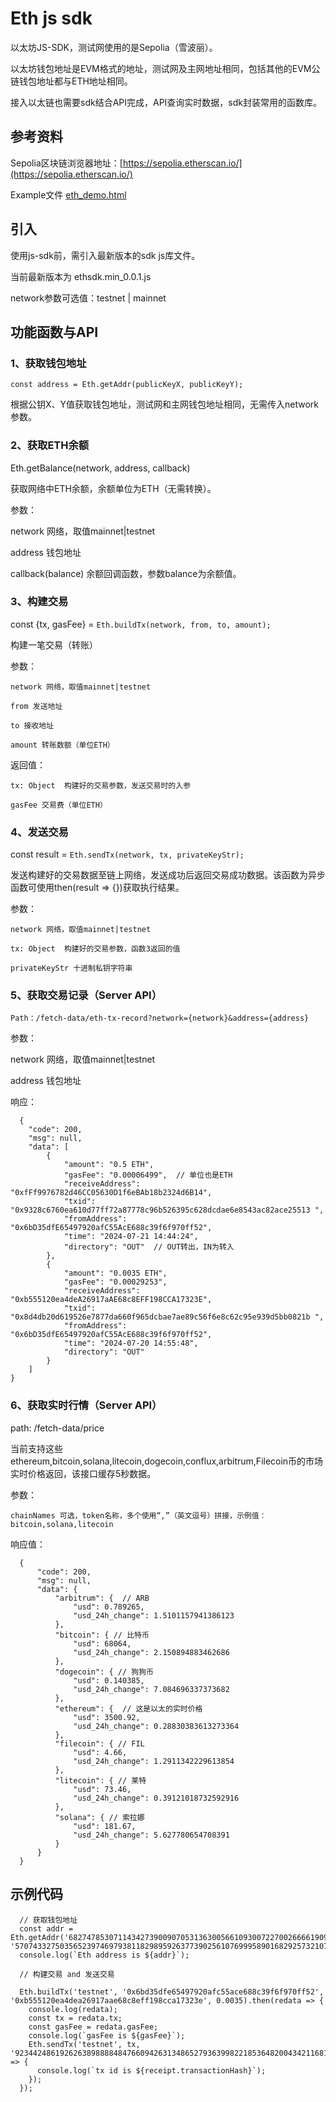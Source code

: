 # Eth js sdk

  以太坊JS-SDK，测试网使用的是Sepolia（雪波丽）。

  以太坊钱包地址是EVM格式的地址，测试网及主网地址相同，包括其他的EVM公链钱包地址都与ETH地址相同。

  接入以太链也需要sdk结合API完成，API查询实时数据，sdk封装常用的函数库。
  
  
## 参考资料

  Sepolia区块链浏览器地址：[https://sepolia.etherscan.io/](https://sepolia.etherscan.io/)

  Example文件  [eth_demo.html](https://github.com/Safnect-DAO/web3-js-sdk/blob/main/eth/eth_demo.html)

## 引入
  使用js-sdk前，需引入最新版本的sdk js库文件。
  
  当前最新版本为 ethsdk.min_0.0.1.js
  
  network参数可选值：testnet | mainnet

## 功能函数与API

### 1、获取钱包地址

  `const address = Eth.getAddr(publicKeyX, publicKeyY);`
  
  根据公钥X、Y值获取钱包地址，测试网和主网钱包地址相同，无需传入network参数。


### 2、获取ETH余额

  Eth.getBalance(network, address, callback)

  获取网络中ETH余额，余额单位为ETH（无需转换）。

  参数：
  
  network 网络，取值mainnet|testnet
  
  address 钱包地址

  callback(balance)  余额回调函数，参数balance为余额值。

### 3、构建交易

  const {tx, gasFee} = `Eth.buildTx(network, from, to, amount);`

  构建一笔交易（转账）

  参数：
  
    network 网络，取值mainnet|testnet

    from 发送地址

    to 接收地址

    amount 转账数额（单位ETH）

  返回值：

    tx: Object  构建好的交易参数，发送交易时的入参

    gasFee 交易费（单位ETH）

### 4、发送交易

  const result<Promise> = `Eth.sendTx(network, tx, privateKeyStr);`

  发送构建好的交易数据至链上网络，发送成功后返回交易成功数据。该函数为异步函数可使用then(result => {})获取执行结果。

  参数：

    network 网络，取值mainnet|testnet

    tx: Object  构建好的交易参数，函数3返回的值

    privateKeyStr 十进制私钥字符串

    
### 5、获取交易记录（Server API）

  `Path：/fetch-data/eth-tx-record?network={network}&address={address}`

参数：

  network 网络，取值mainnet|testnet

  address 钱包地址

响应：

  ```
    {
      "code": 200,
      "msg": null,
      "data": [
          {
              "amount": "0.5 ETH",
              "gasFee": "0.00006499",  // 单位也是ETH
              "receiveAddress": "0xfFf9976782d46CC05630D1f6eBAb18b2324d6B14",
              "txid": "0x9328c6760ea610d77ff72a87778c96b526395c628dcdae6e8543ac82ace25513 ",
              "fromAddress": "0x6bD35dfE65497920afC55AcE688c39f6f970ff52",
              "time": "2024-07-21 14:44:24",
              "directory": "OUT"  // OUT转出，IN为转入
          },
          {
              "amount": "0.0035 ETH",
              "gasFee": "0.00029253",  
              "receiveAddress": "0xb555120ea4deA26917aAE68c8EFF198CCA17323E",
              "txid": "0x8d4db20d619526e7877da660f965dcbae7ae89c56f6e8c62c95e939d5bb0821b ",
              "fromAddress": "0x6bD35dfE65497920afC55AcE688c39f6f970ff52",
              "time": "2024-07-20 14:55:48",
              "directory": "OUT"
          }
      ]
  }
  ```

### 6、获取实时行情（Server API）

  path: /fetch-data/price

  当前支持这些ethereum,bitcoin,solana,litecoin,dogecoin,conflux,arbitrum,Filecoin币的市场实时价格返回，该接口缓存5秒数据。

  参数：
    
    chainNames 可选，token名称，多个使用“,”（英文逗号）拼接，示例值：bitcoin,solana,litecoin

  响应值：
  ```
    {
        "code": 200,
        "msg": null,
        "data": {
            "arbitrum": {  // ARB
                "usd": 0.789265,
                "usd_24h_change": 1.5101157941386123
            },
            "bitcoin": { // 比特币
                "usd": 68064,
                "usd_24h_change": 2.150894883462686
            },
            "dogecoin": { // 狗狗币
                "usd": 0.140385,
                "usd_24h_change": 7.084696337373682
            },
            "ethereum": {  // 这是以太的实时价格
                "usd": 3500.92,
                "usd_24h_change": 0.28830383613273364
            },
            "filecoin": { // FIL
                "usd": 4.66,
                "usd_24h_change": 1.2911342229613854
            }, 
            "litecoin": { // 莱特
                "usd": 73.46,
                "usd_24h_change": 0.39121018732592916
            },
            "solana": { // 索拉娜
                "usd": 181.67,
                "usd_24h_change": 5.627780654708391
            }
        }
    }
  ```
## 示例代码
```
  // 获取钱包地址
  const addr = Eth.getAddr('68274785307114342739009070531363005661093007227002666619093312887277039497826', '57074332750356523974697938118298959263773902561076999589016829257321074546695');
  console.log(`Eth address is ${addr}`);
  
  // 构建交易 and 发送交易
  
  Eth.buildTx('testnet', '0x6bd35dfe65497920afc55ace688c39f6f970ff52', '0xb555120ea4dea26917aae68c8eff198cca17323e', 0.0035).then(redata => {
    console.log(redata);
    const tx = redata.tx;
    const gasFee = redata.gasFee;
    console.log(`gasFee is ${gasFee}`);
    Eth.sendTx('testnet', tx, '92344248619262638988884847660942631348652793639982218536482004342116811874981').then(receipt => {
      console.log(`tx id is ${receipt.transactionHash}`);
    });
  });
```

    
